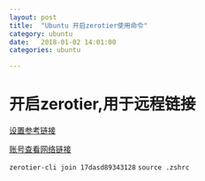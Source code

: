 ```yaml
---
layout: post
title:  "Ubuntu 开启zerotier使用命令"
category: ubuntu
date:   2018-01-02 14:01:00
categories: ubuntu 

---
```

# 开启zerotier,用于远程链接
[设置参考链接](http://www.cnblogs.com/halox/archive/2017/05/21/ZeroTier-de-shi-yong.html)

[账号查看网络链接](https://my.zerotier.com/network)

`zerotier-cli join 17dasd89343128` 
`source .zshrc`

